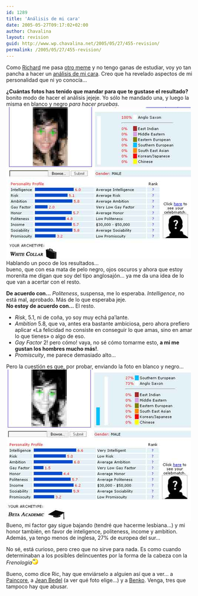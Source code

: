 ```yaml
---
id: 1289
title: 'Análisis de mi cara'
date: 2005-05-27T09:17:02+02:00
author: Chavalina
layout: revision
guid: http://www.wp.chavalina.net/2005/05/27/455-revision/
permalink: /2005/05/27/455-revision/
---
```

Como <a href="http://ricplan.f2o.org/" target="_blank">Richard</a> me pasa <a href="http://ricplan.f2o.org/index/2005/05/27/266-otro-meme-analisis-de-careto" target="_blank">otro meme</a> y no tengo ganas de estudiar, voy yo tan pancha a hacer un <a href="http://www.faceanalyzer.com/" target="_blank">análisis de mi cara</a>. Creo que ha revelado aspectos de mi personalidad que ni yo conocía…

**&iquest;Cuántas fotos has tenido que mandar para que te gustase el resultado?** bonito modo de hacer el análisis jejeje. Yo sólo he mandado una, y luego la misma en blanco y negro _para hacer pruebas_.  
<img class="imgizqda" src="/imagenes/fotos/analisis1.jpg" alt="Análisis de fotografía en color" />  
Hablando un poco de los resultados…  
bueno, que con esa mata de pelo negro, ojos oscuros y ahora que estoy morenita me digan que soy del tipo anglosajón… ya me da una idea de lo que van a acertar con el resto. 

**De acuerdo con…** _Politeness_, suspensa, me lo esperaba. _Intelligence_, no está mal, aprobado. Más de lo que esperaba jeje.  
**No estoy de acuerdo con…** El resto. 

  * _Risk_, 5.1, ni de co&ntilde;a, yo soy muy echá pa&prime;lante.
  * _Ambition_ 5.8, que va, antes era bastante ambiciosa, pero ahora prefiero aplicar «La felicidad no consiste en conseguir lo que amas, sino en amar lo que tienes» o algo de eso.
  * _Gay Factor_ 2! pero cómo! vaya, no sé cómo tomarme esto, **a mi me gustan los hombres mucho más!**.
  * _Promiscuity_, me parece demasiado alto… 

Pero la cuestión es que, por probar, enviando la foto en blanco y negro…  
<img class="imgizqda" src="/imagenes/fotos/analisis2.jpg" alt="Análisis de fotografía en blanco y negro" />  
Bueno, mi factor gay sigue bajando (tendré que hacerme lesbiana…) y mi honor también, en favor de inteligence, politeness, income y ambition. Además, ya tengo menos de inglesa, 27% de europea del sur…

No sé, está curioso, pero creo que no sirve para nada. Es como cuando determinaban a los posibles delincuentes por la forma de la cabeza con la _Frenología_![emo](/imagenes/emoticonos/pensativo.gif) 

Bueno, como dice Ric, hay que enviárselo a alguien así que a ver… a  
<a href="http://usuarios.lycos.es/gabbapain/index.php" target="_blank">Paincore</a>, a <a href="http://labellezadeldesencanto.blogspot.com/" target="_blank">Jean Bedel</a> (a ver qué foto elige…) y a <a href="http://cafeina.ladybenko.net/index.php" target="_blank">Benko</a>. Venga, tres que tampoco hay que abusar.